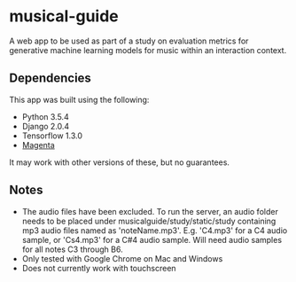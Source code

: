 # musical-guide
A web app to be used as part of a study on evaluation metrics for generative machine learning models for music within an interaction context.

## Dependencies
This app was built using the following:
- Python 3.5.4
- Django 2.0.4
- Tensorflow 1.3.0
- [Magenta](https://github.com/tensorflow/magenta#installation)

It may work with other versions of these, but no guarantees.

## Notes
- The audio files have been excluded. To run the server, an audio folder needs to be placed under musicalguide/study/static/study containing mp3 audio files named as 'noteName.mp3'. E.g. 'C4.mp3' for a C4 audio sample, or 'Cs4.mp3' for a C#4 audio sample. Will need audio samples for all notes C3 through B6.
- Only tested with Google Chrome on Mac and Windows
- Does not currently work with touchscreen
